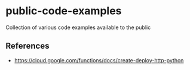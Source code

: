 # public-code-examples
Collection of various code examples available to the public

## References
- https://cloud.google.com/functions/docs/create-deploy-http-python
